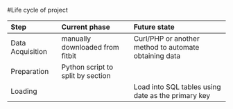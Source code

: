 #Life cycle of project

| Step             | Current phase                           | Future state                                              |
| :----------------|:----------------------------------------|:----------------------------------------------------------|
| Data Acquisition | manually downloaded from fitbit         | Curl/PHP or another method to automate obtaining data     |
| Preparation      | Python script to split by section       |                                                           |
| Loading          |                                         | Load into SQL tables using date as the primary key        |
